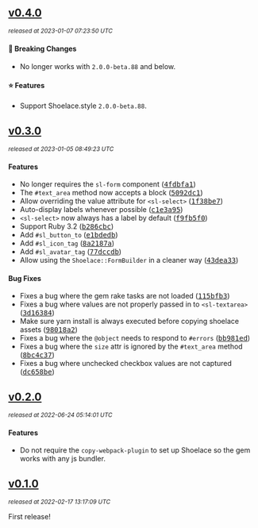 ## [v0.4.0](https://github.com/yuki24/shoelace-rails/tree/v0.4.0)

_<sup>released at 2023-01-07 07:23:50 UTC</sup>_

#### 🚨 Breaking Changes

- No longer works with `2.0.0-beta.88` and below.

#### ⭐️ Features

- Support Shoelace.style `2.0.0-beta.88`.

## [v0.3.0](https://github.com/yuki24/shoelace-rails/tree/v0.3.0)

_<sup>released at 2023-01-05 08:49:23 UTC</sup>_

#### Features

- No longer requires the `sl-form` component ([<tt>4fdbfa1</tt>](https://github.com/yuki24/shoelace-rails/commit/4fdbfa15fa10db9e7240378ca34ebcc494d18f1a))
- The `#text_area` method now accepts a block ([<tt>5092dc1</tt>](https://github.com/yuki24/shoelace-rails/commit/5092dc1cbc7e8e74552451450804baa378ab1f11))
- Allow overriding the value attribute for `<sl-select>` ([<tt>1f38be7</tt>](https://github.com/yuki24/shoelace-rails/commit/1f38be73e3335c10e846393ebcf5155d155b00b2))
- Auto-display labels whenever possible ([<tt>c1e3a95</tt>](https://github.com/yuki24/shoelace-rails/commit/c1e3a950c3e8ac4238ed3e83e4d87467a68eb91f))
- `<sl-select>` now always has a label by default ([<tt>f9fb5f0</tt>](https://github.com/yuki24/shoelace-rails/commit/f9fb5f0cd74d179241be51510fa1c306481946c9))
- Support Ruby 3.2 ([<tt>b286cbc</tt>](https://github.com/yuki24/shoelace-rails/commit/b286cbc18930218ab5c82bd8648a51e9c6ce53db))
- Add `#sl_button_to` ([<tt>e1bdedb</tt>](https://github.com/yuki24/shoelace-rails/commit/e1bdedba4656d89a82c78641644490085da1fa37))
- Add `#sl_icon_tag` ([<tt>8a2187a</tt>](https://github.com/yuki24/shoelace-rails/commit/8a2187a2800771512fccf2c8231378a77be59df4))
- Add `#sl_avatar_tag` ([<tt>77dccdb</tt>](https://github.com/yuki24/shoelace-rails/commit/77dccdb24cfc014bd997ffb66ad89ff95afb3ef7))
- Allow using the `Shoelace::FormBuilder` in a cleaner way ([<tt>43dea33</tt>](https://github.com/yuki24/shoelace-rails/commit/43dea3309c3e0cf9d9b43b6957f6e54ad9497c9f))

#### Bug Fixes

- Fixes a bug where the gem rake tasks are not loaded ([<tt>115bfb3</tt>](https://github.com/yuki24/shoelace-rails/commit/115bfb3d81ca19b5b922a5fb32f46adb1d6e8544))
- Fixes a bug where values are not properly passed in to `<sl-textarea>` ([<tt>3d16384</tt>](https://github.com/yuki24/shoelace-rails/commit/3d16384554bd4a6143e28e483f8d6bee8fb2e073))
- Make sure yarn install is always executed before copying shoelace assets ([<tt>98018a2</tt>](https://github.com/yuki24/shoelace-rails/commit/98018a27a29ddc9ff2c2fa066bbe986709803a1d))
- Fixes a bug where the `@object` needs to respond to `#errors` ([<tt>bb981ed</tt>](https://github.com/yuki24/shoelace-rails/commit/bb981ed05825707cef89d70a7d1699c12cd0ba9b))
- Fixes a bug where the `size` attr is ignored by the `#text_area` method ([<tt>8bc4c37</tt>](https://github.com/yuki24/shoelace-rails/commit/8bc4c3784a458e7fc9c18a143578b2cbf588e9e7))
- Fixes a bug where unchecked checkbox values are not captured ([<tt>dc658be</tt>](https://github.com/yuki24/shoelace-rails/commit/dc658bea9fc4d4205dacdfe133b091c5a5edf14c))

## [v0.2.0](https://github.com/yuki24/shoelace-rails/tree/v0.2.0)

_<sup>released at 2022-06-24 05:14:01 UTC</sup>_

#### Features

- Do not require the `copy-webpack-plugin` to set up Shoelace so the gem works with any js bundler.

## [v0.1.0](https://github.com/yuki24/shoelace-rails/tree/v0.1.0)

_<sup>released at 2022-02-17 13:17:09 UTC</sup>_

First release!

